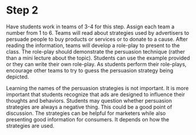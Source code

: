# Step 2

Have students work in teams of 3-4 for this step. Assign each team a number from 1 to 6. Teams will read about strategies used by advertisers to persuade people to buy products or services or to donate to a cause. After reading the information, teams will develop a role-play to present to the class. The role-play should demonstrate the persuasion technique (rather than a mini lecture about the topic). Students can use the example provided or they can write their own role-play. As students perform their role-plays, encourage other teams to try to guess the persuasion strategy being depicted. 

Learning the names of the persuasion strategies is not important. It is more important that students recognize that ads are designed to influence their thoughts and behaviors. Students may question whether persuasion strategies are always a negative thing. This could be a good point of discussion. The strategies can be helpful for marketers while also presenting good information for consumers. It depends on how the strategies are used. 
